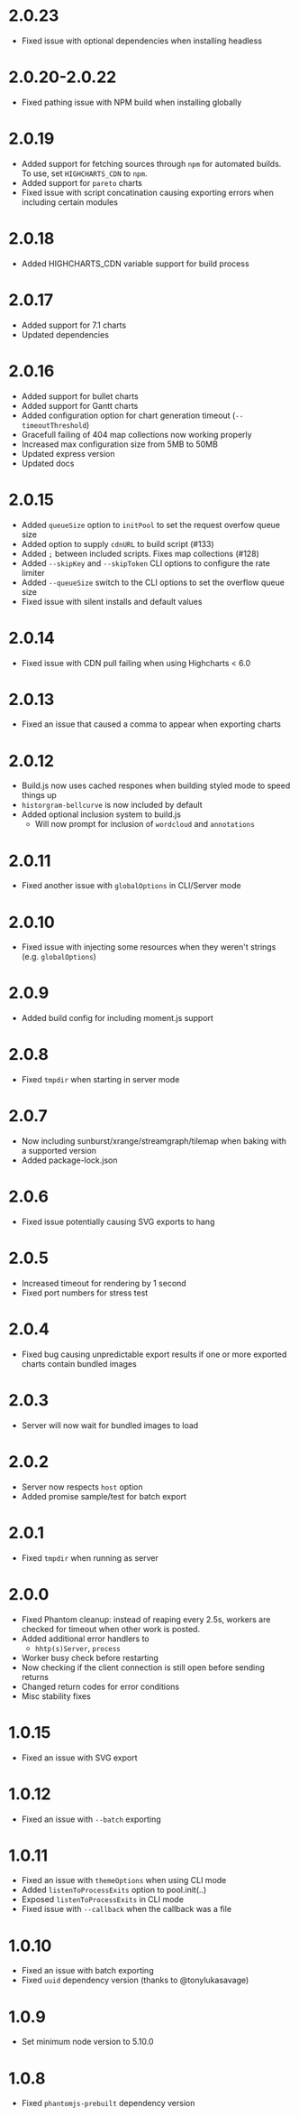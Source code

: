 # 2.0.23
  * Fixed issue with optional dependencies when installing headless

# 2.0.20-2.0.22
  * Fixed pathing issue with NPM build when installing globally

# 2.0.19
  * Added support for fetching sources through `npm` for automated builds. To use, set `HIGHCHARTS_CDN` to `npm`.
  * Added support for `pareto` charts
  * Fixed issue with script concatination causing exporting errors when including certain modules

# 2.0.18
  * Added HIGHCHARTS_CDN variable support for build process

# 2.0.17
  * Added support for 7.1 charts
  * Updated dependencies

# 2.0.16

  * Added support for bullet charts
  * Added support for Gantt charts
  * Added configuration option for chart generation timeout (`--timeoutThreshold`)
  * Gracefull failing of 404 map collections now working properly
  * Increased max configuration size from 5MB to 50MB
  * Updated express version
  * Updated docs

# 2.0.15

  * Added `queueSize` option to `initPool` to set the request overfow queue size 
  * Added option to supply `cdnURL` to build script (#133)
  * Added `;` between included scripts. Fixes map collections (#128)
  * Added `--skipKey` and `--skipToken` CLI options to configure the rate limiter
  * Added `--queueSize` switch to the CLI options to set the overflow queue size
  * Fixed issue with silent installs and default values

# 2.0.14

  * Fixed issue with CDN pull failing when using Highcharts < 6.0

# 2.0.13
  
  * Fixed an issue that caused a comma to appear when exporting charts

# 2.0.12
  
  * Build.js now uses cached respones when building styled mode to speed things up
  * `historgram-bellcurve` is now included by default
  * Added optional inclusion system to build.js 
    - Will now prompt for inclusion of `wordcloud` and `annotations`

# 2.0.11

  * Fixed another issue with `globalOptions` in CLI/Server mode

# 2.0.10
  
  * Fixed issue with injecting some resources when they weren't strings (e.g. `globalOptions`)

# 2.0.9
  
  * Added build config for including moment.js support

# 2.0.8
  
  * Fixed `tmpdir` when starting in server mode

# 2.0.7

  * Now including sunburst/xrange/streamgraph/tilemap when baking with a  supported version
  * Added package-lock.json

# 2.0.6
  
  * Fixed issue potentially causing SVG exports to hang

# 2.0.5

  * Increased timeout for rendering by 1 second
  * Fixed port numbers for stress test

# 2.0.4
  
  * Fixed bug causing unpredictable export results if one or more exported
    charts contain bundled images

# 2.0.3

 * Server will now wait for bundled images to load

# 2.0.2
 
 * Server now respects `host` option
 * Added promise sample/test for batch export

# 2.0.1
  
  * Fixed `tmpdir` when running as server

# 2.0.0
  * Fixed Phantom cleanup: instead of reaping every 2.5s, workers are checked for timeout when other work is posted.
  * Added additional error handlers to
    * `hhtp(s)Server`, `process`
  * Worker busy check before restarting
  * Now checking if the client connection is still open before sending returns
  * Changed return codes for error conditions
  * Misc stability fixes

# 1.0.15
  * Fixed an issue with SVG export

# 1.0.12

  * Fixed an issue with `--batch` exporting
  
# 1.0.11

  * Fixed an issue with `themeOptions` when using CLI mode
  * Added `listenToProcessExits` option to pool.init(..)
  * Exposed `listenToProcessExits` in CLI mode
  * Fixed issue with `--callback` when the callback was a file

# 1.0.10

  * Fixed an issue with batch exporting
  * Fixed `uuid` dependency version (thanks to @tonylukasavage)

# 1.0.9
    
  * Set minimum node version to 5.10.0

# 1.0.8
 
 * Fixed `phantomjs-prebuilt` dependency version
